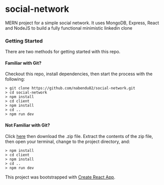 # social-network
MERN project for a simple social network. It uses MongoDB, Express, React and NodeJS to build a fully functional minimistic linkedin clone

### Getting Started

There are two methods for getting started with this repo.

#### Familiar with Git?
Checkout this repo, install dependencies, then start the process with the following:

```
> git clone https://github.com/nabendu82/social-network.git
> cd social-network
> npm install
> cd client
> npm install
> cd ..
> npm run dev
```

#### Not Familiar with Git?
Click [here](https://github.com/nabendu82/social-network/archive/master.zip) then download the .zip file.  Extract the contents of the zip file, then open your terminal, change to the project directory, and:

```
> npm install
> cd client
> npm install
> cd ..
> npm run dev
```



This project was bootstrapped with [Create React App](https://github.com/facebookincubator/create-react-app).

